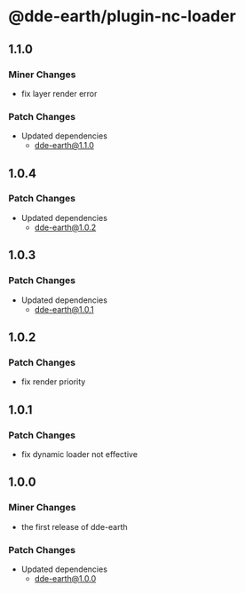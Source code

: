 # @dde-earth/plugin-nc-loader

## 1.1.0

### Miner Changes

- fix layer render error

### Patch Changes

- Updated dependencies
  - dde-earth@1.1.0

## 1.0.4

### Patch Changes

- Updated dependencies
  - dde-earth@1.0.2

## 1.0.3

### Patch Changes

- Updated dependencies
  - dde-earth@1.0.1

## 1.0.2

### Patch Changes

- fix render priority

## 1.0.1

### Patch Changes

- fix dynamic loader not effective

## 1.0.0

### Miner Changes

- the first release of dde-earth

### Patch Changes

- Updated dependencies
  - dde-earth@1.0.0
